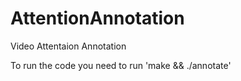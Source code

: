 # AttentionAnnotation
Video Attentaion Annotation

To run the code you need to run 'make && ./annotate'
